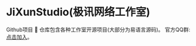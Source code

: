 # JiXunStudio(极讯网络工作室)
Github项目
🚀 仓库包含各种工作室开源项目(大部分为易语言源码)。
官方QQ群:[点击加入](https://jq.qq.com/?_wv=1027&k=3ZXG7rIJ "点我前往空间")。
